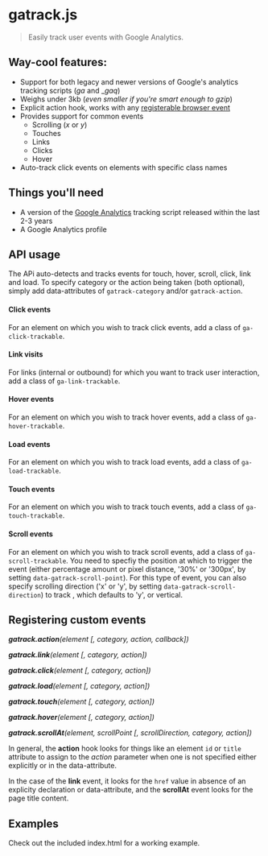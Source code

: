 # gatrack.js

> Easily track user events with Google Analytics.

## Way-cool features:

- Support for both legacy and newer versions of Google's analytics tracking scripts (_ga_ and __gaq_)
- Weighs under 3kb (_even smaller if you're smart enough to gzip_)
- Explicit action hook, works with any [registerable browser event](https://developer.mozilla.org/en-US/docs/Web/Reference/Events)
- Provides support for common events
  - Scrolling (_x_ or _y_)
  - Touches
  - Links
  - Clicks
  - Hover
- Auto-track click events on elements with specific class names

## Things you'll need

- A version of the [Google Analytics](http://www.google.com/analytics/) tracking script released within the last 2-3 years
- A Google Analytics profile

## API usage

The APi auto-detects and tracks events for touch, hover, scroll, click, link and load. To specify category or the action being taken (both optional), simply add data-attributes of `gatrack-category` and/or `gatrack-action`.

#### Click events

For an element on which you wish to track click events, add a class of `ga-click-trackable`.

#### Link visits

For links (internal or outbound) for which you want to track user interaction, add a class of `ga-link-trackable`.

#### Hover events

For an element on which you wish to track hover events, add a class of `ga-hover-trackable`.

#### Load events

For an element on which you wish to track load events, add a class of `ga-load-trackable`.

#### Touch events

For an element on which you wish to track touch events, add a class of `ga-touch-trackable`.

#### Scroll events

For an element on which you wish to track scroll events, add a class of `ga-scroll-trackable`. You need to specfiy the position at which to trigger the event (either percentage amount or pixel distance, '30%' or '300px', by setting `data-gatrack-scroll-point`). For this type of event, you can also specify scrolling direction ('x' or 'y', by setting `data-gatrack-scroll-direction`) to track , which defaults to 'y', or vertical.

## Registering custom events

___gatrack.action__(element [, category, action, callback])_

___gatrack.link__(element [, category, action])_

___gatrack.click__(element [, category, action])_

___gatrack.load__(element [, category, action])_

___gatrack.touch__(element [, category, action])_

___gatrack.hover__(element [, category, action])_

___gatrack.scrollAt__(element, scrollPoint [, scrollDirection, category, action])_

In general, the __action__ hook looks for things like an element `id` or `title` attribute to assign to the _action_ parameter when one is not specified either explicitly or in the data-attribute.

In the case of the __link__ event, it looks for the `href` value in absence of an explicity declaration or data-attribute, and the __scrollAt__ event looks for the page title content.

## Examples

Check out the included index.html for a working example.